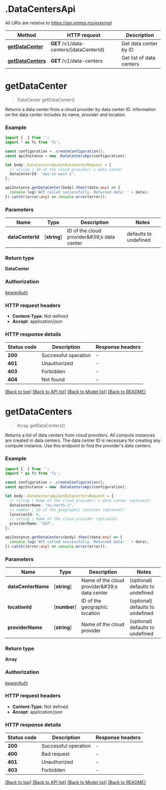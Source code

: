 # .DataCentersApi

All URIs are relative to *https://api.emma.ms/external*

Method | HTTP request | Description
------------- | ------------- | -------------
[**getDataCenter**](DataCentersApi.md#getDataCenter) | **GET** /v1/data-centers/{dataCenterId} | Get data center by ID
[**getDataCenters**](DataCentersApi.md#getDataCenters) | **GET** /v1/data-centers | Get list of data centers


# **getDataCenter**
> DataCenter getDataCenter()

Returns a data center from a cloud provider by data center ID. Information on the data center includes its name, provider and location. 

### Example


```typescript
import {  } from '';
import * as fs from 'fs';

const configuration = .createConfiguration();
const apiInstance = new .DataCentersApi(configuration);

let body:.DataCentersApiGetDataCenterRequest = {
  // string | ID of the cloud provider\'s data center
  dataCenterId: "aws-us-west-1",
};

apiInstance.getDataCenter(body).then((data:any) => {
  console.log('API called successfully. Returned data: ' + data);
}).catch((error:any) => console.error(error));
```


### Parameters

Name | Type | Description  | Notes
------------- | ------------- | ------------- | -------------
 **dataCenterId** | [**string**] | ID of the cloud provider\&#39;s data center | defaults to undefined


### Return type

**DataCenter**

### Authorization

[bearerAuth](README.md#bearerAuth)

### HTTP request headers

 - **Content-Type**: Not defined
 - **Accept**: application/json


### HTTP response details
| Status code | Description | Response headers |
|-------------|-------------|------------------|
**200** | Successful operation |  -  |
**401** | Unauthorized |  -  |
**403** | Forbidden |  -  |
**404** | Not found |  -  |

[[Back to top]](#) [[Back to API list]](README.md#documentation-for-api-endpoints) [[Back to Model list]](README.md#documentation-for-models) [[Back to README]](README.md)

# **getDataCenters**
> Array<DataCenter> getDataCenters()

Returns a list of data centers from cloud providers. All compute instances are created in data centers. The data center ID is necessary for creating any compute instance. Use this endpoint to find the provider\'s data centers. 

### Example


```typescript
import {  } from '';
import * as fs from 'fs';

const configuration = .createConfiguration();
const apiInstance = new .DataCentersApi(configuration);

let body:.DataCentersApiGetDataCentersRequest = {
  // string | Name of the cloud provider\'s data center (optional)
  dataCenterName: "eu-north-1",
  // number | ID of the geographic location (optional)
  locationId: 6,
  // string | Name of the cloud provider (optional)
  providerName: "GCP",
};

apiInstance.getDataCenters(body).then((data:any) => {
  console.log('API called successfully. Returned data: ' + data);
}).catch((error:any) => console.error(error));
```


### Parameters

Name | Type | Description  | Notes
------------- | ------------- | ------------- | -------------
 **dataCenterName** | [**string**] | Name of the cloud provider\&#39;s data center | (optional) defaults to undefined
 **locationId** | [**number**] | ID of the geographic location | (optional) defaults to undefined
 **providerName** | [**string**] | Name of the cloud provider | (optional) defaults to undefined


### Return type

**Array<DataCenter>**

### Authorization

[bearerAuth](README.md#bearerAuth)

### HTTP request headers

 - **Content-Type**: Not defined
 - **Accept**: application/json


### HTTP response details
| Status code | Description | Response headers |
|-------------|-------------|------------------|
**200** | Successful operation |  -  |
**400** | Bad request |  -  |
**401** | Unauthorized |  -  |
**403** | Forbidden |  -  |

[[Back to top]](#) [[Back to API list]](README.md#documentation-for-api-endpoints) [[Back to Model list]](README.md#documentation-for-models) [[Back to README]](README.md)


